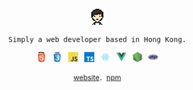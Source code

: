 <p align="center">
  <img src="https://raw.githubusercontent.com/icelam/icelam/master/images/logo.png" width="32px">
  <br><br>
  <samp>
    Simply a web developer based in Hong Kong.
  </samp>
  <br/><br/>
  <a href="https://github.com/icelam?tab=repositories&q=&type=source&language=html"><img height="20" src="https://raw.githubusercontent.com/icelam/icelam/master/images/html.png" alt="HTML"></a>
  &nbsp;
  <a href="https://github.com/icelam?tab=repositories&q=&type=source&language=css"><img height="20" src="https://raw.githubusercontent.com/icelam/icelam/master/images/css.png" alt="CSS"></a>
  &nbsp;
  <a href="https://github.com/icelam?tab=repositories&q=&type=source&language=javascript"><img height="20" src="https://raw.githubusercontent.com/icelam/icelam/master/images/javascript.png" alt="JavaScript"></a>
  &nbsp;
  <a href="https://github.com/icelam?tab=repositories&q=&type=source&language=typescript"><img height="20" src="https://raw.githubusercontent.com/icelam/icelam/master/images/typescript.png" alt="TypeScript"></a>
  &nbsp;
  <a href="https://github.com/icelam?tab=repositories&q=&type=source&language=javascript"><img height="20" src="https://raw.githubusercontent.com/icelam/icelam/master/images/react.png" alt="ReactJS"></a>
  &nbsp;
  <a href="https://github.com/icelam?tab=repositories&q=&type=source&language=vue"><img height="20" src="https://raw.githubusercontent.com/icelam/icelam/master/images/vue.png" alt="Vue.js"></a>
  &nbsp;
  <a href="https://github.com/icelam?tab=repositories&q=&type=source&language=javascript"><img height="20" src="https://raw.githubusercontent.com/icelam/icelam/master/images/nodejs.png" alt="Node.js"></a>
  &nbsp;
  <a href="https://github.com/icelam?tab=repositories&q=&type=source&language=php"><img height="20" src="https://raw.githubusercontent.com/icelam/icelam/master/images/php.png" alt="PHP"></a>
  <br/><br/>
  <a href="https://icelam.github.io/">website</a>．<a href="https://www.npmjs.com/~icelam">npm</a>
</p>